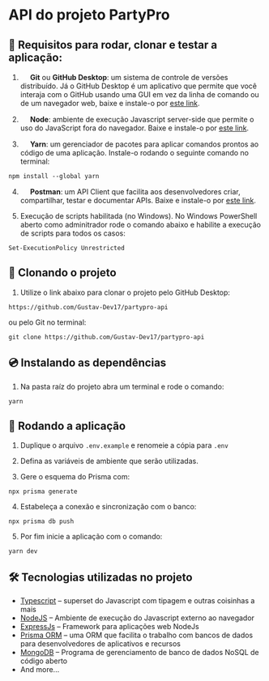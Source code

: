 # API do projeto PartyPro

## 🤌 Requisitos para rodar, clonar e testar a aplicação:

1. <img src="https://cdn4.iconfinder.com/data/icons/iconsimple-logotypes/512/github-512.png" width="15"/> <strong>Git</strong> ou <strong>GitHub Desktop</strong>: um sistema de controle de versões distribuído. Já o GitHub Desktop é um aplicativo que permite que você interaja com o GitHub usando uma GUI em vez da linha de comando ou de um navegador web, baixe e instale-o por <a href="https://central.github.com/deployments/desktop/desktop/latest/win32"  target="_blank">este link</a>.

2. <img src="https://cdn.iconscout.com/icon/free/png-256/node-js-1174925.png" width="15"/> <strong>Node</strong>: ambiente de execução Javascript server-side que permite o uso do JavaScript fora do navegador. Baixe e instale-o por <a href="https://nodejs.org/dist/v16.17.1/node-v16.17.1-x64.msi"  target="_blank">este link</a>.

3. <img src="https://seeklogo.com/images/Y/yarn-logo-F5E7A65FA2-seeklogo.com.png" width="15"/> <strong>Yarn</strong>: um gerenciador de pacotes para aplicar comandos prontos ao código de uma aplicação. Instale-o rodando o seguinte comando no terminal:

```
npm install --global yarn
```

4. <img src="https://uxwing.com/wp-content/themes/uxwing/download/brands-and-social-media/postman-icon.png" width="15"/> <strong>Postman</strong>: um API Client que facilita aos desenvolvedores criar, compartilhar, testar e documentar APIs. Baixe e instale-o por <a href="https://dl.pstmn.io/download/latest/win64" target="_blank">este link</a>.

5. Execução de scripts habilitada (no Windows). No Windows PowerShell aberto como adminitrador rode o comando abaixo e habilite a execução de scripts para todos os casos:

```
Set-ExecutionPolicy Unrestricted
```

## 🧬 Clonando o projeto

1. Utilize o link abaixo para clonar o projeto pelo GitHub Desktop:

```
https://github.com/Gustav-Dev17/partypro-api
```

ou pelo Git no terminal:

```
git clone https://github.com/Gustav-Dev17/partypro-api
```

## 💿 Instalando as dependências

1. Na pasta raíz do projeto abra um terminal e rode o comando:

```
yarn
```

## 🚀 Rodando a aplicação

1. Duplique o arquivo ```.env.example``` e renomeie a cópia para ```.env```

2. Defina as variáveis de ambiente que serão utilizadas.

3. Gere o esquema do Prisma com:

```
npx prisma generate
```

4. Estabeleça a conexão e sincronização com o banco:

```
npx prisma db push
```

5. Por fim inicie a aplicação com o comando:

```
yarn dev
```

## 🛠️ Tecnologias utilizadas no projeto
<ul>
<li><a href="https://www.typescriptlang.org/">Typescript</a> – superset do Javascript com tipagem e outras coisinhas a mais</li>

<li><a href="https://nodejs.org/en/">NodeJS</a> – Ambiente de execução do Javascript externo ao navegador</li>

<li><a href="https://expressjs.com/pt-br/">ExpressJs</a> – Framework para aplicações web NodeJs</li>

<li><a href="https://www.prisma.io/">Prisma ORM</a> – uma ORM que facilita o trabalho com bancos de dados para desenvolvedores de aplicativos e recursos</li>

<li><a href="https://www.mongodb.com/">MongoDB</a> – Programa de gerenciamento de banco de dados NoSQL de código aberto</li>

<li>And more...</li>
</ul>


